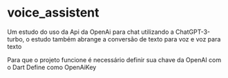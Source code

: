 # voice_assistent

Um estudo do uso da Api da OpenAi para chat utilizando a ChatGPT-3-turbo, o estudo também abrange a conversão de texto para voz e voz para texto

Para que o projeto funcione é necessário definir sua chave da OpenAI com o Dart Define como OpenAiKey
